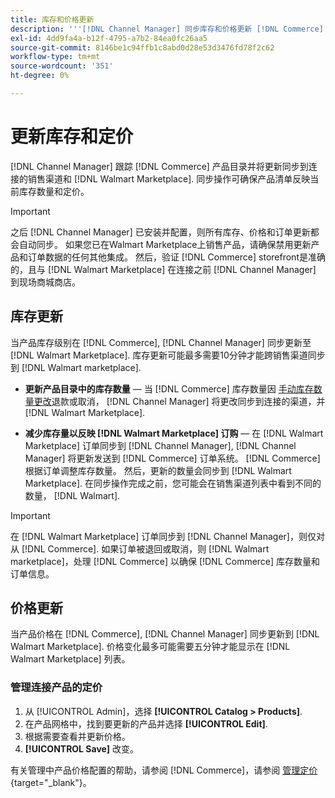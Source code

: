 ```yaml
---
title: 库存和价格更新
description: '''[!DNL Channel Manager] 同步库存和价格更新 [!DNL Commerce] 存储和 [!DNL Walmart Marketplace] 以便您能够从 [!DNL Commerce] 管理员'''
exl-id: 4dd9fa4a-b12f-4795-a7b2-84ea0fc26aa5
source-git-commit: 8146be1c94ffb1c8abd0d28e53d3476fd78f2c62
workflow-type: tm+mt
source-wordcount: '351'
ht-degree: 0%

---
```


# 更新库存和定价

[!DNL Channel Manager] 跟踪 [!DNL Commerce] 产品目录并将更新同步到连接的销售渠道和 [!DNL Walmart Marketplace]. 同步操作可确保产品清单反映当前库存数量和定价。


>[!IMPORTANT]
>
>之后 [!DNL Channel Manager] 已安装并配置，则所有库存、价格和订单更新都会自动同步。 如果您已在Walmart Marketplace上销售产品，请确保禁用更新产品和订单数据的任何其他集成。 然后，验证 [!DNL Commerce] storefront是准确的，且与 [!DNL Walmart Marketplace] 在连接之前 [!DNL Channel Manager] 到现场商城商店。


## 库存更新

当产品库存级别在 [!DNL Commerce], [!DNL Channel Manager] 同步更新至 [!DNL Walmart Marketplace]. 库存更新可能最多需要10分钟才能跨销售渠道同步到 [!DNL Walmart marketplace].

* **更新产品目录中的库存数量** — 当 [!DNL Commerce] 库存数量因 [手动库存数量更改](https://docs.magento.com/user-guide/catalog/inventory-product-quantity.html)退款或取消， [!DNL Channel Manager] 将更改同步到连接的渠道，并 [!DNL Walmart Marketplace].

* **减少库存量以反映 [!DNL Walmart Marketplace] 订购** — 在 [!DNL Walmart Marketplace] 订单同步到 [!DNL Channel Manager], [!DNL Channel Manager] 将更新发送到 [!DNL Commerce] 订单系统。 [!DNL Commerce] 根据订单调整库存数量。 然后，更新的数量会同步到 [!DNL Walmart Marketplace]. 在同步操作完成之前，您可能会在销售渠道列表中看到不同的数量， [!DNL Walmart].

>[!IMPORTANT]
>
>在 [!DNL Walmart Marketplace] 订单同步到 [!DNL Channel Manager]，则仅对从 [!DNL Commerce]. 如果订单被退回或取消，则 [!DNL Walmart marketplace]，处理 [!DNL Commerce] 以确保 [!DNL Commerce] 库存数量和订单信息。

## 价格更新

当产品价格在 [!DNL Commerce], [!DNL Channel Manager] 同步更新到 [!DNL Walmart Marketplace]. 价格变化最多可能需要五分钟才能显示在 [!DNL Walmart Marketplace] 列表。

### 管理连接产品的定价

1. 从 [!UICONTROL Admin]，选择 **[!UICONTROL Catalog > Products]**.
1. 在产品网格中，找到要更新的产品并选择 **[!UICONTROL Edit]**.
1. 根据需要查看并更新价格。
1. **[!UICONTROL Save]** 改变。

有关管理中产品价格配置的帮助，请参阅 [!DNL Commerce]，请参阅 [管理定价](https://docs.magento.com/user-guide/catalog/pricing.html){target=&quot;_blank&quot;}。
